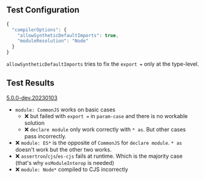 ## Test Configuration

```js
{
  "compilerOptions": {
    "allowSyntheticDefaultImports": true,
    "moduleResolution": "Node"
  }
}
```

`allowSyntheticDefaultImports` tries to fix the `export =` only at the type-level.

## Test Results

[5.0.0-dev.20230103](./test-result.5.0.0-dev.20230103.md)

- `module: CommonJS` works on basic cases
  - ❌ but failed with `export =` in `param-case` and there is no workable solution
  - ❌ `declare module` only work correctly with `* as`. But other cases pass incorrectly.
- ❌ `module: ES*` is the opposite of `CommonJS` for `declare module`.
  `* as` doesn't work but the other two works.
- ❌ `assertron`/`cjs`/`es-cjs` fails at runtime. Which is the majority case (that's why `esModuleInterop` is needed)
- ❌ `module: Node*` compiled to CJS incorrectly
